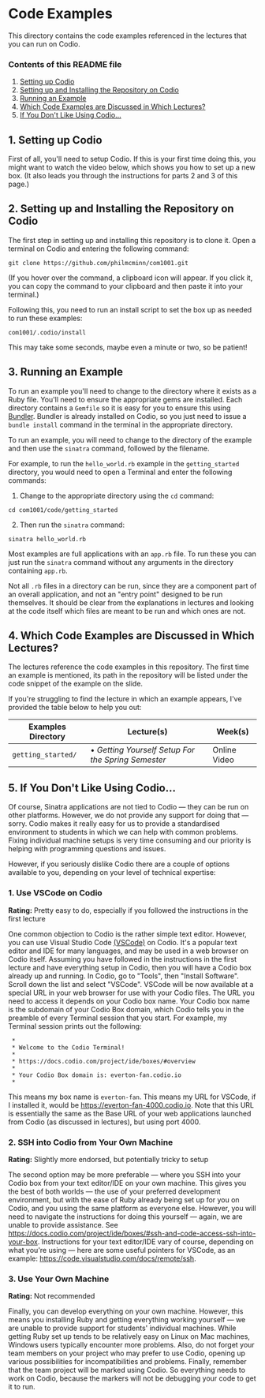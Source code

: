 # Code Examples

This directory contains the code examples referenced in the lectures that you
can run on Codio.

### Contents of this README file

1. [Setting up Codio](#1-setting-up-codio)
2. [Setting up and Installing the Repository on Codio](#2-setting-up-and-installing-the-repository-on-codio)
3. [Running an Example](#3-running-an-example)
4. [Which Code Examples are Discussed in Which Lectures?](#4-which-code-examples-are-discussed-in-which-lectures)
5. [If You Don't Like Using Codio...](#5-if-you-dont-like-using-codio)

## 1. Setting up Codio

First of all, you'll need to setup Codio. If this is your first time doing this,
you might want to watch the video below, which shows you how to set up a new
box. (It also leads you through the instructions for parts 2 and 3 of this page.)


## 2. Setting up and Installing the Repository on Codio

The first step in setting up and installing this repository is to clone it. Open
a terminal on Codio and entering the following command:

```console
git clone https://github.com/philmcminn/com1001.git
```

(If you hover over the command, a clipboard icon will appear. If you click it,
you can copy the command to your clipboard and then paste it into your
terminal.)

Following this, you need to run an install script to set the box up as needed
to run these examples:

```console
com1001/.codio/install
```

This may take some seconds, maybe even a minute or two, so be patient!

## 3. Running an Example

To run an example you'll need to change to the directory where it exists as a
Ruby file. You'll need to ensure the appropriate gems are installed. Each
directory contains a `Gemfile` so it is easy for you to ensure this using
[Bundler](https://bundler.io). Bundler is already installed on Codio, so you
just need to issue a `bundle install` command in the terminal in the
appropriate directory. 

To run an example, you will need to change to the directory of the example
and then use the `sinatra` command, followed by the filename.

For example, to run the `hello_world.rb` example in the ``getting_started``
directory, you would need to open a Terminal and enter the following commands:

1) Change to the appropriate directory using the `cd` command:

```console
cd com1001/code/getting_started
```

2) Then run the `sinatra` command:

```console
sinatra hello_world.rb
```

Most examples are full applications with an `app.rb` file. To run these you can
just run the `sinatra` command without any arguments in the directory containing
`app.rb`.

Not all `.rb` files in a directory can be run, since they are a component part of an
overall application, and not an "entry point" designed to be run themselves. It
should be clear from the explanations in lectures and looking at the code itself
which files are meant to be run and which ones are not.

## 4. Which Code Examples are Discussed in Which Lectures?

The lectures reference the code examples in this repository. The first time an
example is mentioned, its path in the repository will be listed under the code
snippet of the example on the slide. 

If you're struggling to find the lecture in which an example appears, I've provided the
table below to help you out:

| Examples Directory  | Lecture(s) | Week(s)|
| ------------------- | -----------|--------|
| ``getting_started/`` | &bullet; _Getting Yourself Setup For the Spring Semester_  | Online Video |

## 5. If You Don't Like Using Codio...

Of course, Sinatra applications are not tied to Codio &mdash; they can be run on 
other platforms. However, we do not provide any support for doing that &mdash;
sorry. Codio makes it really easy for us to provide a standardised environment
to students in which we can help with common problems. Fixing individual machine
setups is very time consuming and our priority is helping with programming
questions and issues. 

However, if you seriously dislike Codio there are a couple of options
available to you, depending on your level of technical expertise:

### 1. Use VSCode on Codio

**Rating:** Pretty easy to do, especially if you followed the instructions in
the first lecture

One common objection to Codio is the rather simple text editor. However, you can
use Visual Studio Code [(VSCode)](https://code.visualstudio.com) on Codio. It's
a popular text editor and IDE for many languages, and may be used in a web
browser on Codio itself. Assuming you have followed in the instructions in the
first lecture and have everything setup in Codio, then you will have a Codio box
already up and running. In Codio, go to "Tools", then "Install Software". Scroll
down the list and select "VSCode". VSCode will be now available at a special URL
in your web browser for use with your Codio files. The URL you need to access it
depends on your Codio box name. Your Codio box name is the subdomain of your
Codio Box domain, which Codio tells you in the preamble of every Terminal
session that you start. For example, my Terminal session prints out the following:

```
 *
 * Welcome to the Codio Terminal!
 *
 * https://docs.codio.com/project/ide/boxes/#overview
 *
 * Your Codio Box domain is: everton-fan.codio.io
 *
```

This means my box name is ``everton-fan``. This means my URL for VSCode, if I
installed it, would be https://everton-fan-4000.codio.io. Note that this URL is
essentially the same as the Base URL of your web applications launched from
Codio (as discussed in lectures), but using port 4000.

### 2. SSH into Codio from Your Own Machine

**Rating:** Slightly more endorsed, but potentially tricky to setup

The second option may be more preferable &mdash; where you SSH into your Codio
box from your text editor/IDE on your own machine. This gives you the best of
both worlds &mdash; the use of your preferred development environment, but with
the ease of Ruby already being set up for you on Codio, and you using the same
platform as everyone else. However, you will need to navigate the instructions
for doing this yourself &mdash; again, we are unable to provide assistance. See
https://docs.codio.com/project/ide/boxes/#ssh-and-code-access-ssh-into-your-box.
Instructions for your text editor/IDE vary of course, depending on what you're
using &mdash; here are some useful pointers for VSCode, as an example:
https://code.visualstudio.com/docs/remote/ssh.


### 3. Use Your Own Machine

**Rating:** Not recommended

Finally, you can develop everything on your own machine. However, this means you
installing Ruby and getting everything working yourself &mdash; we are unable to
provide support for students' individual machines. While getting Ruby set up
tends to be relatively easy on Linux on Mac machines, Windows users typically
encounter more problems. Also, do not forget your team members on your project
who may prefer to use Codio, opening up various possibilities for
incompatibilities and problems. Finally, remember that the team project will be
marked using Codio. So everything needs to work on Codio, because the markers
will not be debugging your code to get it to run.
